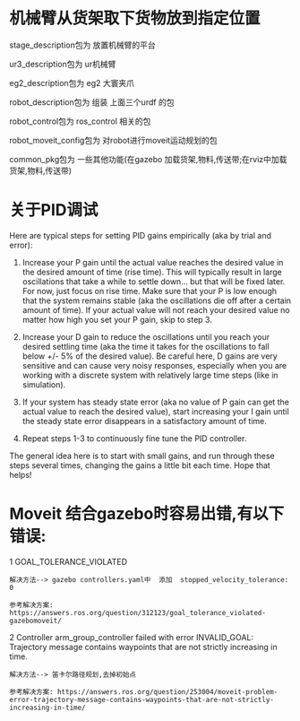 # 机械臂从货架取下货物放到指定位置

 stage_description包为 放置机械臂的平台

 ur3_description包为 ur机械臂

 eg2_description包为 eg2 大寰夹爪


 robot_description包为 组装 上面三个urdf 的包

 robot_control包为 ros_control 相关的包

 robot_moveit_config包为 对robot进行moveit运动规划的包

 common_pkg包为 一些其他功能(在gazebo 加载货架,物料,传送带;在rviz中加载货架,物料,传送带)

# 关于PID调试
Here are typical steps for setting PID gains empirically (aka by trial and error):

1. Increase your P gain until the actual value reaches the desired value in the desired amount of time (rise time). This will typically result in large oscillations that take a while to settle down... but that will be fixed later. For now, just focus on rise time. Make sure that your P is low enough that the system remains stable (aka the oscillations die off after a certain amount of time). If your actual value will not reach your desired value no matter how high you set your P gain, skip to step 3.

2. Increase your D gain to reduce the oscillations until you reach your desired settling time (aka the time it takes for the oscillations to fall below +/- 5% of the desired value). Be careful here, D gains are very sensitive and can cause very noisy responses, especially when you are working with a discrete system with relatively large time steps (like in simulation).

3. If your system has steady state error (aka no value of P gain can get the actual value to reach the desired value), start increasing your I gain until the steady state error disappears in a satisfactory amount of time.
4. Repeat steps 1-3 to continuously fine tune the PID controller.

The general idea here is to start with small gains, and run through these steps several times, changing the gains a little bit each time. Hope that helps!


# Moveit 结合gazebo时容易出错,有以下错误:
1 GOAL_TOLERANCE_VIOLATED    

    解决方法--> gazebo controllers.yaml中  添加  stopped_velocity_tolerance: 0  

    参考解决方案: https://answers.ros.org/question/312123/goal_tolerance_violated-gazebomoveit/

2 Controller arm_group_controller failed with error INVALID_GOAL: Trajectory message contains waypoints that are not strictly increasing in time.  

    解决方法--> 笛卡尔路径规划,去掉初始点 

    参考解决方案: https://answers.ros.org/question/253004/moveit-problem-error-trajectory-message-contains-waypoints-that-are-not-strictly-increasing-in-time/



